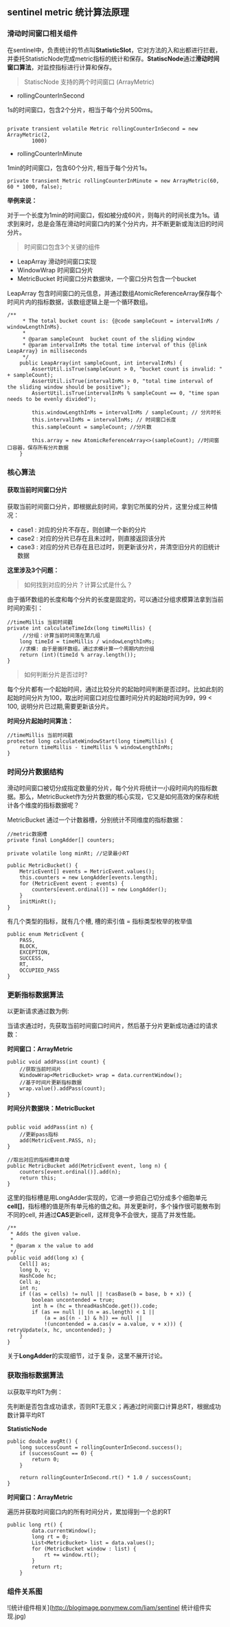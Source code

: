 ## sentinel metric 统计算法原理

### 滑动时间窗口相关组件

在sentinel中，负责统计的节点叫**StatisticSlot**，它对方法的入和出都进行拦截，并委托StatisticNode完成metric指标的统计和保存。**StatiscNode**通过**滑动时间窗口算法**，对监控指标进行计算和保存。


>  StatiscNode 支持的两个时间窗口 (ArrayMetric)

* rollingCounterInSecond 

1s的时间窗口，包含2个分片，相当于每个分片500ms。

```

private transient volatile Metric rollingCounterInSecond = new ArrayMetric(2,
        1000)

```

* rollingCounterInMinute 

1min的时间窗口，包含60个分片, 相当于每个分片1s。

```
private transient Metric rollingCounterInMinute = new ArrayMetric(60, 60 * 1000, false);

```

**举例来说：**

对于一个长度为1min的时间窗口，假如被分成60片，则每片的时间长度为1s。请求到来时，总是会落在滑动时间窗口内的某个分片内，并不断更新或淘汰旧的时间分片。

> 时间窗口包含3个关键的组件

* LeapArray 滑动时间窗口实现
* WindowWrap 时间窗口分片
* MetricBucket 时间窗口分片数据块，一个窗口分片包含一个bucket

LeapArray 包含时间窗口的元信息，并通过数组AtomicReferenceArray保存每个时间片内的指标数据，该数组逻辑上是一个循环数组。

```
/**
     * The total bucket count is: {@code sampleCount = intervalInMs / windowLengthInMs}.
     *
     * @param sampleCount  bucket count of the sliding window
     * @param intervalInMs the total time interval of this {@link LeapArray} in milliseconds
     */
    public LeapArray(int sampleCount, int intervalInMs) {
        AssertUtil.isTrue(sampleCount > 0, "bucket count is invalid: " + sampleCount);
        AssertUtil.isTrue(intervalInMs > 0, "total time interval of the sliding window should be positive");
        AssertUtil.isTrue(intervalInMs % sampleCount == 0, "time span needs to be evenly divided");

        this.windowLengthInMs = intervalInMs / sampleCount; // 分片时长
        this.intervalInMs = intervalInMs; // 时间窗口长度
        this.sampleCount = sampleCount; //分片数

        this.array = new AtomicReferenceArray<>(sampleCount); //时间窗口容器，保存所有分片数据
    }
```

### 核心算法

####  获取当前时间窗口分片

获取当前时间窗口分片，即根据此刻时间，拿到它所属的分片，这里分成三种情况：

* case1 : 对应的分片不存在，则创建一个新的分片
* case2 : 对应的分片已存在且未过时，则直接返回该分片
* case3 : 对应的分片已存在且已过时，则更新该分片，并清空旧分片的旧统计数据

**这里涉及3个问题：**

> 如何找到对应的分片？计算公式是什么？

由于循环数组的长度和每个分片的长度是固定的，可以通过分组求模算法拿到当前时间的索引：

```
//timeMillis 当前时间戳
private int calculateTimeIdx(long timeMillis) {
	 //分组：计算当前时间落在第几组
    long timeId = timeMillis / windowLengthInMs; 
    //求模: 由于是循环数组，通过求模计算一个周期内的分组
    return (int)(timeId % array.length());
}

```

> 如何判断分片是否过时?

每个分片都有一个起始时间，通过比较分片的起始时间判断是否过时。比如此刻的起始时间分片为100，取出时间窗口对应位置时间分片的起始时间为99，99 < 100, 说明分片已过期,需要更新该分片。


**时间分片起始时间算法：**

```
//timeMillis 当前时间戳
protected long calculateWindowStart(long timeMillis) {
    return timeMillis - timeMillis % windowLengthInMs;
}

```

### 时间分片数据结构

滑动时间窗口被切分成指定数量的分片，每个分片将统计一小段时间内的指标数据。那么，MetricBucket作为分片数据的核心实现，它又是如何高效的保存和统计各个维度的指标数据呢？

MetricBucket 通过一个计数器槽，分别统计不同维度的指标数据：

```
//metric数据槽
private final LongAdder[] counters;

private volatile long minRt; //记录最小RT
 
public MetricBucket() {
    MetricEvent[] events = MetricEvent.values();
    this.counters = new LongAdder[events.length];
    for (MetricEvent event : events) {
        counters[event.ordinal()] = new LongAdder();
    }
    initMinRt();
}

```

有几个类型的指标，就有几个槽, 槽的索引值 = 指标类型枚举的枚举值

```
public enum MetricEvent {
    PASS,
    BLOCK,
    EXCEPTION,
    SUCCESS,
    RT,
    OCCUPIED_PASS
}

```

### 更新指标数据算法

以更新请求通过数为例:

当请求通过时，先获取当前时间窗口时间片，然后基于分片更新成功通过的请求数：

**时间窗口：ArrayMetric**

```
public void addPass(int count) {
	//获取当前时间片
    WindowWrap<MetricBucket> wrap = data.currentWindow();
    //基于时间片更新指标数据
    wrap.value().addPass(count);
}

```

**时间分片数据块：MetricBucket**

```

public void addPass(int n) {
	//更新pass指标
    add(MetricEvent.PASS, n);
}

//取出对应的指标槽并自增
public MetricBucket add(MetricEvent event, long n) {
    counters[event.ordinal()].add(n);
    return this;
}

```

这里的指标槽是用LongAdder实现的，它进一步把自己切分成多个细胞单元 **cell[]**，指标槽的值是所有单元格的值之和。并发更新时，多个操作很可能散布到不同的cell, 并通过**CAS**更新cell，这样竞争不会很大，提高了并发性能。

```
/**
 * Adds the given value.
 *
 * @param x the value to add
 */
public void add(long x) {
    Cell[] as;
    long b, v;
    HashCode hc;
    Cell a;
    int n;
    if ((as = cells) != null || !casBase(b = base, b + x)) {
        boolean uncontended = true;
        int h = (hc = threadHashCode.get()).code;
        if (as == null || (n = as.length) < 1 ||
            (a = as[(n - 1) & h]) == null ||
            !(uncontended = a.cas(v = a.value, v + x))) { retryUpdate(x, hc, uncontended); }
    }
}

```

关于**LongAdder**的实现细节，过于复杂，这里不展开讨论。


### 获取指标数据算法

以获取平均RT为例：

先判断是否包含成功请求，否则RT无意义；再通过时间窗口计算总RT，根据成功数计算平均RT

**StatisticNode**

```
public double avgRt() {
    long successCount = rollingCounterInSecond.success();
    if (successCount == 0) {
        return 0;
    }

    return rollingCounterInSecond.rt() * 1.0 / successCount;
}

```

**时间窗口：ArrayMetric**

遍历并获取时间窗口内的所有时间分片，累加得到一个总的RT

```
public long rt() {
        data.currentWindow();
        long rt = 0;
        List<MetricBucket> list = data.values();
        for (MetricBucket window : list) {
            rt += window.rt();
        }
        return rt;
    }
```


### 组件关系图

![统计组件相关](http://blogimage.ponymew.com/liam/sentinel 统计组件实现.jpg)













